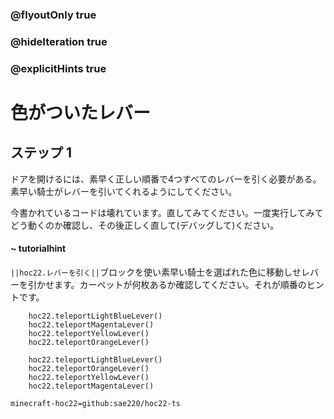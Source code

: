 ### @flyoutOnly true
### @hideIteration true
### @explicitHints true


# 色がついたレバー

## ステップ 1
ドアを開けるには、素早く正しい順番で4つすべてのレバーを引く必要がある。素早い騎士がレバーを引いてくれるようにしてください。

今書かれているコードは壊れています。直してみてください。一度実行してみてどう動くのか確認し、その後正しく直して(デバッグして)ください。

#### ~ tutorialhint 
``||hoc22.レバーを引く||``ブロックを使い素早い騎士を選ばれた色に移動しせレバーを引かせます。カーペットが何枚あるか確認してください。それが順番のヒントです。

```ghost
    hoc22.teleportLightBlueLever()
    hoc22.teleportMagentaLever()
    hoc22.teleportYellowLever()
    hoc22.teleportOrangeLever()
```
```template
    hoc22.teleportLightBlueLever()
    hoc22.teleportOrangeLever()
    hoc22.teleportYellowLever()
    hoc22.teleportMagentaLever()
```

```package
minecraft-hoc22=github:sae220/hoc22-ts
```
